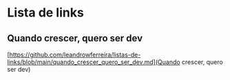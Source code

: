 # Lista de links

## Quando crescer, quero ser dev
[https://github.com/leandrowferreira/listas-de-links/blob/main/quando_crescer_quero_ser_dev.md](Quando crescer, quero ser dev)
